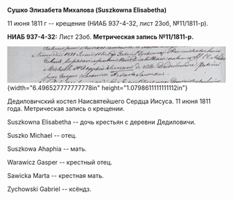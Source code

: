 **Сушко Элизабета Михалова (Suszkowna Elisabetha)**

11 июня 1811 г -- крещение (НИАБ 937-4-32, лист 23об, №11/1811-р).

**НИАБ 937-4-32:** Лист 23об. **Метрическая запись №11/1811-р.**

![](./media/ac26014cec24b667758e7857b69362005d453dee.png){width="6.496527777777778in"
height="1.0798611111111112in"}

Дедиловичский костел Наисвятейшего Сердца Иисуса. 11 июня 1811 года.
Метрическая запись о крещении.

Suszkowna Elisabetha -- дочь крестьян с деревни Дедиловичи.

Suszko Michael -- отец.

Suszkowa Ahaphia -- мать.

Warawicz Gasper -- крестный отец.

Sawicka Marta -- крестная мать.

Zychowski Gabriel -- ксёндз.
